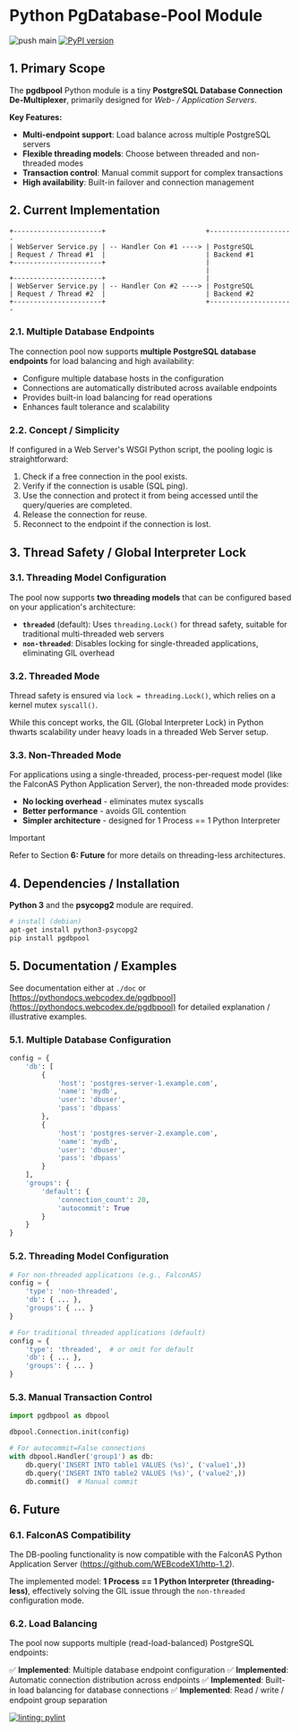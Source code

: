 # Python PgDatabase-Pool Module

![push main](https://github.com/clauspruefer/python-dbpool/actions/workflows/pylint.yaml/badge.svg)
[![PyPI version](https://badge.fury.io/py/pgdbpool.svg)](https://badge.fury.io/py/pgdbpool)

## 1. Primary Scope

The **pgdbpool** Python module is a tiny **PostgreSQL Database Connection De-Multiplexer**, primarily designed for *Web- / Application Servers*.

**Key Features:**
- **Multi-endpoint support**: Load balance across multiple PostgreSQL servers
- **Flexible threading models**: Choose between threaded and non-threaded modes
- **Transaction control**: Manual commit support for complex transactions
- **High availability**: Built-in failover and connection management

## 2. Current Implementation

```text
+----------------------+                         +---------------------
| WebServer Service.py | -- Handler Con #1 ----> | PostgreSQL
| Request / Thread #1  |                         | Backend #1
+----------------------+                         |
                                                 |
+----------------------+                         |
| WebServer Service.py | -- Handler Con #2 ----> | PostgreSQL
| Request / Thread #2  |                         | Backend #2
+----------------------+                         +---------------------
```

### 2.1. Multiple Database Endpoints

The connection pool now supports **multiple PostgreSQL database endpoints** for load balancing and high availability:

- Configure multiple database hosts in the configuration
- Connections are automatically distributed across available endpoints
- Provides built-in load balancing for read operations
- Enhances fault tolerance and scalability

### 2.2. Concept / Simplicity

If configured in a Web Server's WSGI Python script, the pooling logic is straightforward:

1. Check if a free connection in the pool exists.
2. Verify if the connection is usable (SQL ping).
3. Use the connection and protect it from being accessed until the query/queries are completed.
4. Release the connection for reuse.
5. Reconnect to the endpoint if the connection is lost.

## 3. Thread Safety / Global Interpreter Lock

### 3.1. Threading Model Configuration

The pool now supports **two threading models** that can be configured based on your application's architecture:

- **`threaded`** (default): Uses `threading.Lock()` for thread safety, suitable for traditional multi-threaded web servers
- **`non-threaded`**: Disables locking for single-threaded applications, eliminating GIL overhead

### 3.2. Threaded Mode

Thread safety is ensured via `lock = threading.Lock()`, which relies on a kernel mutex `syscall()`.

While this concept works, the GIL (Global Interpreter Lock) in Python thwarts scalability under heavy loads in a threaded Web Server setup.

### 3.3. Non-Threaded Mode

For applications using a single-threaded, process-per-request model (like the FalconAS Python Application Server), the non-threaded mode provides:

- **No locking overhead** - eliminates mutex syscalls
- **Better performance** - avoids GIL contention  
- **Simpler architecture** - designed for 1 Process == 1 Python Interpreter

>[!IMPORTANT]
> Refer to Section **6: Future** for more details on threading-less architectures.

## 4. Dependencies / Installation

**Python 3** and the **psycopg2** module are required.

```bash
# install (debian)
apt-get install python3-psycopg2
pip install pgdbpool
```

## 5. Documentation / Examples

See documentation either at `./doc` or [https://pythondocs.webcodex.de/pgdbpool](https://pythondocs.webcodex.de/pgdbpool)
for detailed explanation / illustrative examples.

### 5.1. Multiple Database Configuration

```python
config = {
    'db': [
        {
            'host': 'postgres-server-1.example.com',
            'name': 'mydb',
            'user': 'dbuser',
            'pass': 'dbpass'
        },
        {
            'host': 'postgres-server-2.example.com', 
            'name': 'mydb',
            'user': 'dbuser',
            'pass': 'dbpass'
        }
    ],
    'groups': {
        'default': {
            'connection_count': 20,
            'autocommit': True
        }
    }
}
```

### 5.2. Threading Model Configuration

```python
# For non-threaded applications (e.g., FalconAS)
config = {
    'type': 'non-threaded',
    'db': { ... },
    'groups': { ... }
}

# For traditional threaded applications (default)
config = {
    'type': 'threaded',  # or omit for default
    'db': { ... },
    'groups': { ... }
}
```

### 5.3. Manual Transaction Control

```python
import pgdbpool as dbpool

dbpool.Connection.init(config)

# For autocommit=False connections
with dbpool.Handler('group1') as db:
    db.query('INSERT INTO table1 VALUES (%s)', ('value1',))
    db.query('INSERT INTO table2 VALUES (%s)', ('value2',))
    db.commit()  # Manual commit
```

## 6. Future

### 6.1. FalconAS Compatibility

The DB-pooling functionality is now compatible with the FalconAS
Python Application Server (https://github.com/WEBcodeX1/http-1.2).

The implemented model: **1 Process == 1 Python Interpreter (threading-less)**,
effectively solving the GIL issue through the `non-threaded` configuration mode.

### 6.2. Load Balancing

The pool now supports multiple (read-load-balanced) PostgreSQL endpoints:

✅ **Implemented**: Multiple database endpoint configuration
✅ **Implemented**: Automatic connection distribution across endpoints
✅ **Implemented**: Built-in load balancing for database connections
✅ **Implemented**: Read / write / endpoint group separation

[![linting: pylint](https://img.shields.io/badge/linting-pylint-yellowgreen)](https://github.com/PyCQA/pylint)
